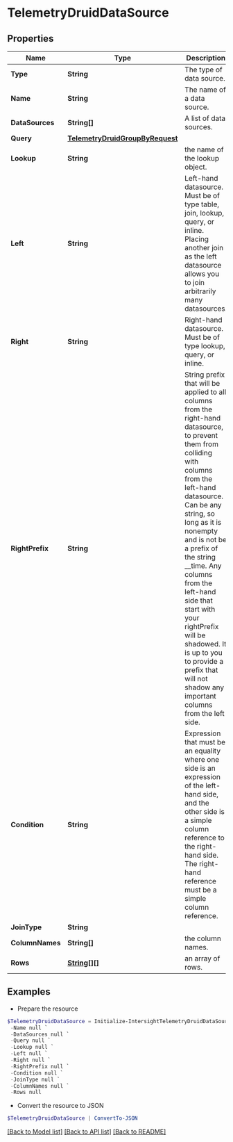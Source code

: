 # TelemetryDruidDataSource
## Properties

Name | Type | Description | Notes
------------ | ------------- | ------------- | -------------
**Type** | **String** | The type of data source. | 
**Name** | **String** | The name of a data source. | 
**DataSources** | **String[]** | A list of data sources. | 
**Query** | [**TelemetryDruidGroupByRequest**](TelemetryDruidGroupByRequest.md) |  | 
**Lookup** | **String** | the name of the lookup object. | 
**Left** | **String** | Left-hand datasource. Must be of type table, join, lookup, query, or inline. Placing another join as the left datasource allows you to join arbitrarily many datasources. | 
**Right** | **String** | Right-hand datasource. Must be of type lookup, query, or inline. | 
**RightPrefix** | **String** | String prefix that will be applied to all columns from the right-hand datasource, to prevent them from colliding with columns from the left-hand datasource. Can be any string, so long as it is nonempty and is not be a prefix of the string __time. Any columns from the left-hand side that start with your rightPrefix will be shadowed. It is up to you to provide a prefix that will not shadow any important columns from the left side. | 
**Condition** | **String** | Expression that must be an equality where one side is an expression of the left-hand side, and the other side is a simple column reference to the right-hand side. The right-hand reference must be a simple column reference. | 
**JoinType** | **String** |  | 
**ColumnNames** | **String[]** | the column names. | 
**Rows** | [**String[][]**](Array.md) | an array of rows. | 

## Examples

- Prepare the resource
```powershell
$TelemetryDruidDataSource = Initialize-IntersightTelemetryDruidDataSource  -Type null `
 -Name null `
 -DataSources null `
 -Query null `
 -Lookup null `
 -Left null `
 -Right null `
 -RightPrefix null `
 -Condition null `
 -JoinType null `
 -ColumnNames null `
 -Rows null
```

- Convert the resource to JSON
```powershell
$TelemetryDruidDataSource | ConvertTo-JSON
```

[[Back to Model list]](../README.md#documentation-for-models) [[Back to API list]](../README.md#documentation-for-api-endpoints) [[Back to README]](../README.md)

